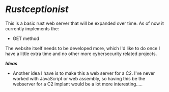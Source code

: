 # *Rustceptionist*

This is a basic rust web server that will be expanded over time. As of now it currently implements the:
* GET method

The website itself needs to be developed more, which I'd like to do once I have a little extra time and no other more cybersecurity related projects.

***Ideas***
* Another idea I have is to make this a web server for a C2. I've never worked with JavaScript or web assembly, so having this be the webserver for a C2 implant would be a lot more interesting.....
